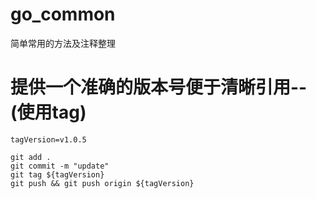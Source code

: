 # go_common
简单常用的方法及注释整理


# 提供一个准确的版本号便于清晰引用--(使用tag)
```shell
tagVersion=v1.0.5

git add . 
git commit -m "update"
git tag ${tagVersion}
git push && git push origin ${tagVersion}


```